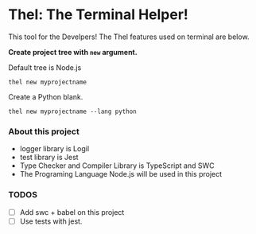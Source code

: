 # Thel: The Terminal Helper!

This tool for the Develpers!
The Thel features used on terminal are below.

**Create project tree with `new` argument.**

Default tree is Node.js
```shell
thel new myprojectname
```

Create a Python blank.
```shell
thel new myprojectname --lang python
```

### About this project

- logger library is Logil
- test library is Jest
- Type Checker and Compiler Library is TypeScript and SWC
- The Programing Language Node.js will be used in this project

### TODOS

- [ ] Add swc + babel on this project
- [ ] Use tests with jest.